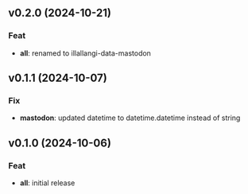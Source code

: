 ## v0.2.0 (2024-10-21)

### Feat

- **all**: renamed to illallangi-data-mastodon

## v0.1.1 (2024-10-07)

### Fix

- **mastodon**: updated datetime to datetime.datetime instead of string

## v0.1.0 (2024-10-06)

### Feat

- **all**: initial release